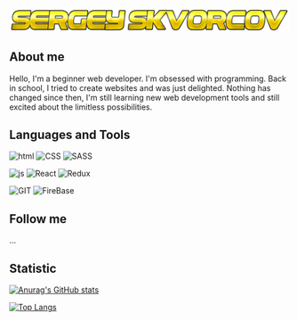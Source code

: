 ![Sergey Skvorcov](https://raw.githubusercontent.com/Gray-Starling/gray-starling/main/assets/banner.png)

## About me

Hello, I'm a beginner web developer. I'm obsessed with programming. Back in school, I tried to create websites and was just delighted. Nothing has changed since then, I'm still learning new web development tools and still excited about the limitless possibilities.

## Languages and Tools

![html](https://img.shields.io/badge/HTML-000?style=for-the-badge&logo=HTML5)
![CSS](https://img.shields.io/badge/CSS-000?style=for-the-badge&logo=CSS3)
![SASS](https://img.shields.io/badge/SASS-000?style=for-the-badge&logo=sass)

![js](https://img.shields.io/badge/JavaScript-000?style=for-the-badge&logo=JavaScript)
![React](https://img.shields.io/badge/React-000?style=for-the-badge&logo=React)
![Redux](https://img.shields.io/badge/Redux-000?style=for-the-badge&logo=Redux)

![GIT](https://img.shields.io/badge/GIT-000?style=for-the-badge&logo=git)
![FireBase](https://img.shields.io/badge/FireBase-000?style=for-the-badge&logo=firebase)

## Follow me

...

## Statistic

[![Anurag's GitHub stats](https://github-readme-stats.vercel.app/api?username=gray-starling&count_private=true&show_icons=true&theme=dark)](https://github.com/anuraghazra/github-readme-stats)

[![Top Langs](https://github-readme-stats.vercel.app/api/top-langs/?username=gray-starling&layout=compact&theme=dark)](https://github.com/anuraghazra/github-readme-stats)
